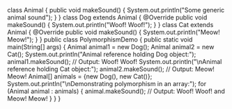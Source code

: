 class Animal {
    public void makeSound() {
        System.out.println("Some generic animal sound");
    }
}
class Dog extends Animal {
    @Override
    public void makeSound() {
        System.out.println("Woof! Woof!");
    }
}
class Cat extends Animal {
    @Override
    public void makeSound() {
        System.out.println("Meow! Meow!");
    }
}
public class PolymorphismDemo {
    public static void main(String[] args) {
        Animal animal1 = new Dog();
        Animal animal2 = new Cat();
        System.out.println("Animal reference holding Dog object:");
        animal1.makeSound(); // Output: Woof! Woof!
        System.out.println("\nAnimal reference holding Cat object:");
        animal2.makeSound(); // Output: Meow! Meow!
        Animal[] animals = {new Dog(), new Cat()};
        System.out.println("\nDemonstrating polymorphism in an array:");
        for (Animal animal : animals) {
            animal.makeSound(); // Output: Woof! Woof! and Meow! Meow!
        }
    }
}
